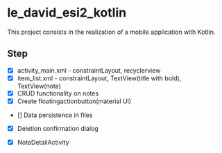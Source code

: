 # le_david_esi2_kotlin
This project consists in the realization of a mobile application with Kotlin.

## Step
* [x] activity_main.xml - constraintLayout, recyclerview
* [x] item_list.xml - constraintLayout, TextView(title with bold), TextView(note)
* [x] CRUD functionality on notes
* [x] Create floatingactionbutton(material UI)
* [] Data persistence in files
* [x] Deletion confirmation dialog
* [x] NoteDetailActivity





